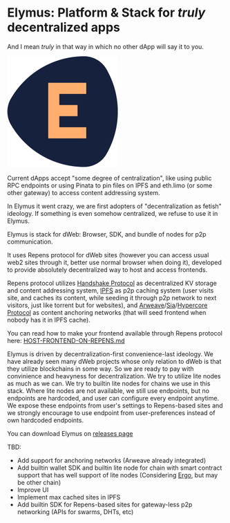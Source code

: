 # Elymus: Platform & Stack for *truly* decentralized apps
And I mean *truly* in that way in which no other dApp will say it to you. 

![icon](icon.png)


Current dApps accept "some degree of centralization", like using public RPC endpoints or using Pinata to pin files on IPFS and eth.limo (or some other gateway) to access content addressing system.

In Elymus it went crazy, we are first adopters of "decentralization as fetish" ideology. If something is even somehow centralized, we refuse to use it in Elymus. 

Elymus is stack for dWeb: Browser, SDK, and bundle of nodes for p2p communication.

It uses Repens protocol for dWeb sites (however you can access usual web2 sites through it, better use normal browser when doing it), developed to provide absolutely decentralized way to host and access frontends.

Repens protocol utilizes [Handshake Protocol](https://handshake.org) as decentralized KV storage and content addressing system, [IPFS](https://ipfs.tech) as p2p caching system (user visits site, and caches its content, while seeding it through p2p network to next visitors, just like torrent but for websites), and [Arweave](https://arweave.org)/[Sia](https://sia.tech)/[Hypercore Protocol](https://hypercore-protocol.org) as content anchoring networks (that will seed frontend when nobody has it in IPFS cache).

You can read how to make your frontend available through Repens protocol here: [HOST-FRONTEND-ON-REPENS.md](./HOST-FRONTEND-ON-REPENS.md)

Elymus is driven by decentralization-first convenience-last ideology. We have already seen many dWeb projects whose only relation to dWeb is that they utilize blockchains in some way. So we are ready to pay with convinience and heavyness for decentralization. We try to utilize lite nodes as much as we can. We try to builtin lite nodes for chains we use in this stack. Where lite nodes are not available, we still use endpoints, but no endpoints are hardcoded, and user can configure every endpoint anytime. We expose these endpoints from user's settings to Repens-based sites and we strongly encourage to use endpoint from user-preferences instead of own hardcoded endpoints.

You can download Elymus on [releases page](https://github.com/angrymouse/elymus/releases/)

TBD:
- Add support for anchoring networks (Arweave already integrated)
- Add builtin wallet SDK and builtin lite node for chain with smart contract support that has well support of lite nodes (Considering [Ergo](https://ergoplatform.org/en), but may be other chain)
- Improve UI
- Implement max cached sites in IPFS
- Add builtin SDK for Repens-based sites for gateway-less p2p networking (APIs for swarms, DHTs, etc)
